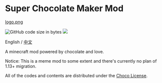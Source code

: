 # Super Chocolate Maker Mod
[logo.png](https://postimg.cc/MnM0JfTw)

![GitHub code size in bytes](https://img.shields.io/github/languages/code-size/KelsAstell/ChocolateMaker2-1.12.2?style=flat-square)
<a aria-label="GitHub commit activity" href="https://github.com/KelsAstell/Next/commits/main" title="GitHub commit activity">
    <img src="https://img.shields.io/github/commit-activity/m/KelsAstell/Next?style=flat-square"/>
  </a>

English / [中文](https://github.com/KelsAstell/ChocolateMaker2-1.12.2/blob/master/README_ZH.md)

A minecraft mod powered by chocolate and love.

Notice: This is a meme mod to some extent and there's currently no plan of 1.13+ migration.

All of the codes and contents are distributed under the [Choco License](https://emowolf.fun/choco).
